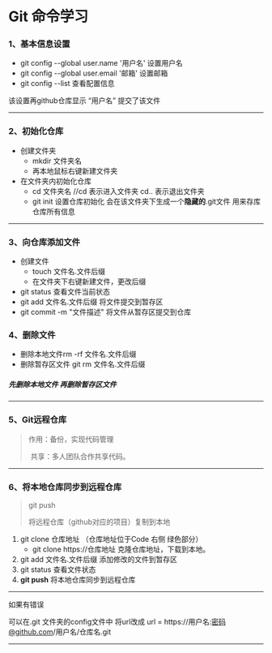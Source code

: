 # Git 命令学习

### 1、基本信息设置	

- git config --global user.name '用户名'		设置用户名
- git config --global user.email '邮箱'		        设置邮箱
- git config --list     查看配置信息

该设置再github仓库显示 “用户名” 提交了该文件

***

### 2、初始化仓库

- 创建文件夹
  - mkdir 文件夹名
  - 再本地鼠标右键新建文件夹
- 在文件夹内初始化仓库
  - cd 文件夹名   //cd  表示进入文件夹  cd.. 表示退出文件夹
  - git init 设置仓库初始化        会在该文件夹下生成一个**隐藏的**.git文件    用来存库仓库所有信息

***

### 3、向仓库添加文件

- 创建文件
  - touch 文件名.文件后缀
  - 在文件夹下右键新建文件，更改后缀
- git status             查看文件当前状态
- git add 文件名.文件后缀           将文件提交到暂存区
- git commit -m "文件描述"         将文件从暂存区提交到仓库

### 4、删除文件

- 删除本地文件rm -rf 文件名.文件后缀
- 删除暂存区文件   git  rm 文件名.文件后缀

##### 先删除本地文件  再删除暂存区文件

***

### 5、Git远程仓库

> 作用：备份，实现代码管理
>
> ​	   共享：多人团队合作共享代码。

***

### 6、将本地仓库同步到远程仓库

> git push
>
> 将远程仓库（github对应的项目）复制到本地

1. git clone 仓库地址  （仓库地址位于Code 右侧 绿色部分）
   - git clone https://仓库地址       克隆仓库地址，下载到本地。
2. git add 文件名.文件后缀      添加修改的文件到暂存区
3. git status      查看文件状态
4. **git push** 将本地仓库同步到远程仓库

***

如果有错误    

可以在.git 文件夹的config文件中 将url改成 url = https://用户名:密码@github.com/用户名/仓库名.git

***


